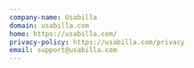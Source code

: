 ```yaml
---
company-name: Usabilla
domain: usabilla.com
home: https://usabilla.com/
privacy-policy: https://usabilla.com/privacy
email: support@usabilla.com
---
```




